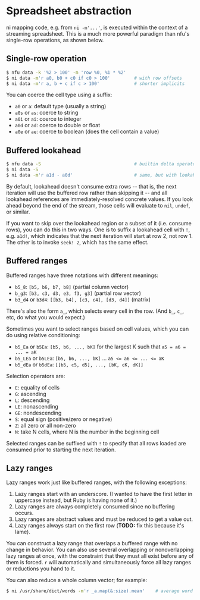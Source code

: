 # Spreadsheet abstraction
ni mapping code, e.g. from `ni -m'...'`, is executed within the context of a
streaming spreadsheet. This is a much more powerful paradigm than nfu's
single-row operations, as shown below.

## Single-row operation
```sh
$ nfu data -k '%2 > 100' -m 'row %0, %1 * %2'
$ ni data -m'r a0, b0 + c0 if c0 > 100'         # with row offsets
$ ni data -m'r a, b + c if c > 100'             # shorter implicits
```

You can coerce the cell type using a suffix:

- `a0` or `a`: default type (usually a string)
- `a0s` or `as`: coerce to string
- `a0i` or `ai`: coerce to integer
- `a0d` or `ad`: coerce to double or float
- `a0e` or `ae`: coerce to boolean (does the cell contain a value)

## Buffered lookahead
```sh
$ nfu data -S                                   # builtin delta operator
$ ni data -S
$ ni data -m'r a1d - a0d'                       # same, but with lookahead
```

By default, lookahead doesn't consume extra rows -- that is, the next iteration
will use the buffered row rather than skipping it -- and all lookahead
references are immediately-resolved concrete values. If you look ahead beyond
the end of the stream, those cells will evaluate to `nil`, `undef`, or similar.

If you want to skip over the lookahead region or a subset of it (i.e. consume
rows), you can do this in two ways. One is to suffix a lookahead cell with `!`,
e.g. `a1d!`, which indicates that the next iteration will start at row 2, not
row 1. The other is to invoke `seek! 2`, which has the same effect.

## Buffered ranges
Buffered ranges have three notations with different meanings:

- `b5_8`: `[b5, b6, b7, b8]` (partial column vector)
- `b_g3`: `[b3, c3, d3, e3, f3, g3]` (partial row vector)
- `b3_d4` or `b3d4`: `[[b3, b4], [c3, c4], [d3, d4]]` (matrix)

There's also the form `a_`, which selects every cell in the row. (And `b_`,
`c_`, etc, do what you would expect.)

Sometimes you want to select ranges based on cell values, which you can do
using relative conditioning:

- `b5_Ea` or `b5Ea`: `[b5, b6, ..., bK]` for the largest K such that `a5 = a6 = ... = aK`
- `b5_LEa` or `b5LEa`: `[b5, b6, ..., bK]` ... `a5 <= a6 <= ... <= aK`
- `b5_dEa` or `b5dEa`: `[[b5, c5, d5], ..., [bK, cK, dK]]`

Selection operators are:

- `E`: equality of cells
- `G`: ascending
- `L`: descending
- `LE`: nonascending
- `GE`: nondescending
- `S`: equal sign (positive/zero or negative)
- `Z`: all zero or all non-zero
- `N`: take N cells, where N is the number in the beginning cell

Selected ranges can be suffixed with `!` to specify that all rows loaded are
consumed prior to starting the next iteration.

## Lazy ranges
Lazy ranges work just like buffered ranges, with the following exceptions:

1. Lazy ranges start with an underscore. (I wanted to have the first letter in
   uppercase instead, but Ruby is having none of it.)
2. Lazy ranges are always completely consumed since no buffering occurs.
3. Lazy ranges are abstract values and must be reduced to get a value out.
4. Lazy ranges always start on the first row (**TODO:** fix this because it's
   lame).

You can construct a lazy range that overlaps a buffered range with no change in
behavior. You can also use several overlapping or nonoverlapping lazy ranges at
once, with the constraint that they must all exist before any of them is
forced. `r` will automatically and simultaneously force all lazy ranges or
reductions you hand to it.

You can also reduce a whole column vector; for example:

```sh
$ ni /usr/share/dict/words -m'r _a.map(&:size).mean'    # average word length
```
